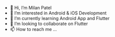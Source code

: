 - 👋 Hi, I’m Milan Patel 
- 👀 I’m interested in Android & iOS Development 
- 🌱 I’m currently learning Android App and Flutter
- 💞️ I’m looking to collaborate on Flutter
- 📫 How to reach me ...

<!---
milan15440/milan15440 is a ✨ special ✨ repository because its `README.md` (this file) appears on your GitHub profile.
You can click the Preview link to take a look at your changes.
--->
